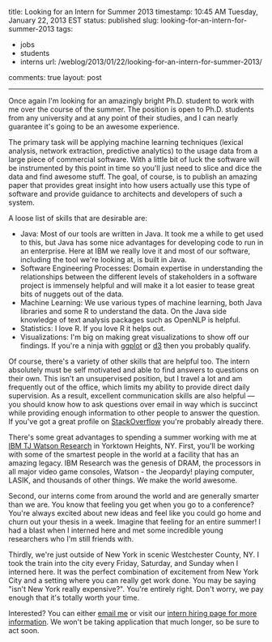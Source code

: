 title: Looking for an Intern for Summer 2013
timestamp: 10:45 AM Tuesday, January 22, 2013 EST
status: published
slug: looking-for-an-intern-for-summer-2013
tags:
- jobs
- students
- interns
url: /weblog/2013/01/22/looking-for-an-intern-for-summer-2013/

comments: true
layout: post

---

Once again I'm looking for an amazingly bright Ph.D. student to work with me over the course of the summer. The position is open to Ph.D. students from any university and at any point of their studies, and I can nearly guarantee it's going to be an awesome experience.

The primary task will be applying machine learning techniques (lexical analysis, network extraction, predictive analytics) to the usage data from a large piece of commercial software. With a little bit of luck the software will be instrumented by this point in time so you'll just need to slice and dice the data and find awesome stuff. The goal, of course, is to publish an amazing paper that provides great insight into how users actually use this type of software and provide guidance to architects and developers of such a system.

A loose list of skills that are desirable are:

* Java: Most of our tools are written in Java. It took me a while to get used to this, but Java has some nice advantages for developing code to run in an enterprise. Here at IBM we really love it and most of our software, including the tool we're looking at, is built in Java.
* Software Engineering Processes: Domain expertise in understanding the relationships between the different levels of stakeholders in a software project is immensely helpful and will make it a lot easier to tease great bits of nuggets out of the data.
* Machine Learning: We use various types of machine learning, both Java libraries and some R to understand the data. On the Java side knowledge of text analysis packages such as OpenNLP is helpful.
* Statistics: I love R. If you love R it helps out.
* Visualizations: I'm big on making great visualizations to show off our findings. If you're a ninja with [ggplot][ggplot] or [d3][d3js] then you probably qualify.

Of course, there's a variety of other skills that are helpful too. The intern absolutely must be self motivated and able to find answers to questions on their own. This isn't an unsupervised position, but I travel a lot and am frequently out of the office, which limits my ability to provide direct daily supervision. As a result, excellent communication skills are also helpful &mdash; you should know how to ask questions over email in way which is succinct while providing enough information to other people to answer the question. If you've got a great profile on [StackOverflow][stackoverflow] you're probably already there.

There's some great advantages to spending a summer working with me at [IBM TJ Watson Research][watson] in Yorktown Heights, NY. First, you'll be working with some of the smartest people in the world at a facility that has an amazing legacy. IBM Research was the genesis of DRAM, the processors in all major video game consoles, Watson - the Jeopardy! playing computer, LASIK, and thousands of other things. We make the world awesome.

Second, our interns come from around the world and are generally smarter than we are. You know that feeling you get when you go to a conference? You're always excited about new ideas and feel like you could go home and churn out your thesis in a week. Imagine that feeling for an entire summer! I had a blast when I interned here and met some incredible young researchers who I'm still friends with.

Thirdly, we're just outside of New York in scenic Westchester County, NY. I took the train into the city every Friday, Saturday, and Sunday when I interned here. It was the perfect combination of excitement from New York City and a setting where you can really get work done. You may be saying "isn't New York really expensive?". You're entirely right. Don't worry, we pay enough that it's totally worth your time.

Interested? You can either [email me][emailme] or visit our [intern hiring page for more information][internpage]. We won't be taking application that much longer, so be sure to act soon.

[watson]: http://www.research.ibm.com/labs/watson/index.shtml
[ggplot]: http://ggplot2.org/
[d3js]: http://d3js.org/
[stackoverflow]: http://www.stackoverflow.com/
[emailme]: mailto:patrick@wagstrom.net
[internpage]: https://jobs3.netmedia1.com/cp/faces/job_summary?job_id=RES-0546073

